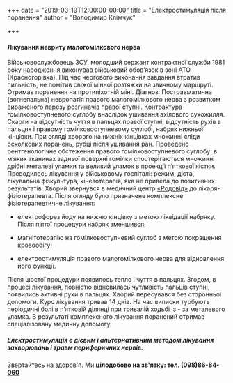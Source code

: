 +++
date = "2019-03-19T12:00:00-00:00"
title = "Електростимуляція після поранення"
author = "Володимир Клімчук"

+++

#### Лікування невриту малогомілкового нерва

Військовослужбовець ЗСУ, молодший сержант контрактної служби 1981 року народження виконував військовий обов’язок в зоні АТО (Красногорівка). Під час чергового виконання завдання втратив пильність, не помітив свіжої мінної розтяжки на звичному маршруті. Отримав поранення на протипіхотній міні.
Діагноз: Постравматична (вогнепальна) невропатія правого малогомілкового нерва з розвитком вираженого парезу розгиначів правої ступні. Контрактура гомілковоступневого суглобу внаслідок ушивання ахілового сухожилля. Скарги на відсутність чуття в пальцях правої ступні, відсутність рухів в пальцях і правому гомілковоступневому суглобі, набряк нижньої кінцівки.
При огляді хворого на нижніх кінцівках множинні сліди осколкових поранень, рубці після ушивання ран. Проведено рентгенологічне обстеження правого гомілковоступневого суглобу: в м’яких тканинах задньої поверхні гомілки спостерігаються множинні дрібні металеві уламки та великий уламок в проекції п’яткової кістки.
Проводилось лікування у військовому госпіталі: режим, дієта, лікувальна фізкультура, кінезотерапія, яка не привела до позитивних результатів. Хворий звернувся в медичний центр [«Родовід»]( https://www.facebook.com/rodovid.center/photos/a.410236529721921/426328141446093/?type=3&__xts__%5B0%5D=68.ARDKxSXJk-HmdPacUtkWNUlM_-DHBP2KhGVIo9anVFyMXCvD8gndtQVl0O3S8ieb1fOJerpbg-UxTpl6hHx8x2fs4CWjg1kY9x0S090sQk8hEhW2Vu19nXhuXFd--sU40IozRncw3fIdbxMZjzjT0YQEDs0JdYEP-wWM5lD4RwlxHby5mSeqvLhAdtD31aY70M05trav9k7ZSOTPjFs1Dtm2v5l1_LRMv3fwqToyZ3e2Z4YwADmvRzOYIMdenQCRhQK5Aoj8eoG_NscDq61NMBx_fQOZ_X7yUP4UkCo9sHdVSKuVvVp1Zjd8Cz8Y4yTlYfNx_Vt--otTMdykOSY1TdU&__tn__=-R) до лікаря- фізіотерапевта. Після огляду було призначене комплексне фізіотерапевтичне лікування:

* електрофорез йоду на нижню кінцівку з метою ліквідації набряку. Після п’ятої процедури набряк зменшився;

* магнітотерапію на гомілковоступневий суглоб з метою покращення кровообігу;

* електростимуляція правого малогомілкового нерва для відновлення його функції.

Після шостої процедури появилось тепло і чуття в пальцях. Згодом, в процесі лікування, повністю відновилась чутливість пальців ступні, появились активні рухи в пальцях. Хворий пересувався без сторонньої допомоги. Курс лікування тривав 14 днів. На час виписки турбують періодичні болі в п’ятковій ділянці при тривалій ходьбі із - за металевого уламка. В результаті комплексного лікування поранений отримав спеціалізовану медичну допомогу.

##### Електростимуляція є дієвим і альтернативним методом лікування захворювань і травм периферичних нервів.

Звертайтесь на здоров'я. Ми **цілодобово на зв'язку: тел. [(098)86-84-060](tel:0988684060)**
